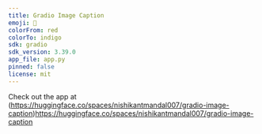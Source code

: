 ```yaml
---
title: Gradio Image Caption
emoji: 🦀
colorFrom: red
colorTo: indigo
sdk: gradio
sdk_version: 3.39.0
app_file: app.py
pinned: false
license: mit
---
```


Check out the app at (https://huggingface.co/spaces/nishikantmandal007/gradio-image-caption)https://huggingface.co/spaces/nishikantmandal007/gradio-image-caption
